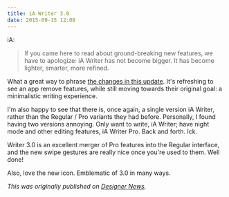 ```yaml
---
title: iA Writer 3.0
date: 2015-09-15 12:08
---
```


iA:

> If you came here to read about ground-breaking new features, we have to apologize: iA Writer has not become bigger. It has become lighter, smarter, more refined.

What a great way to phrase [the changes in this update](https://ia.net/writer/updates/ia-writer-3). It's refreshing to see an app remove features, while still moving towards their original goal: a minimalistic writing experience.

I'm also happy to see that there is, once again, a single version iA Writer, rather than the Regular / Pro variants they had before. Personally, I found having two versions annoying. Only want to write, iA Writer; have night mode and other editing features, iA Writer Pro. Back and forth. Ick.

Writer 3.0 is an excellent merger of Pro features into the Regular interface, and the new swipe gestures are really nice once you're used to them. Well done!

Also, love the new icon. Emblematic of 3.0 in many ways.

_This was originally published on [Designer News](https://www.designernews.co/comments/173839)._
